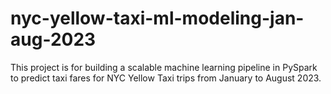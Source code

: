 # nyc-yellow-taxi-ml-modeling-jan-aug-2023
This project is for building a scalable machine learning pipeline in PySpark to predict taxi fares for NYC Yellow Taxi trips from January to August 2023.
